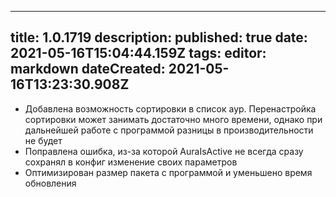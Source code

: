 
---
title: 1.0.1719
description: 
published: true
date: 2021-05-16T15:04:44.159Z
tags: 
editor: markdown
dateCreated: 2021-05-16T13:23:30.908Z
---		
		
- Добавлена возможность сортировки в список аур. Перенастройка сортировки может занимать достаточно много времени, однако при дальнейшей работе с программой разницы в производительности не будет
- Поправлена ошибка, из-за которой AuraIsActive не всегда сразу сохранял в конфиг изменение своих параметров
- Оптимизирован размер пакета с программой и уменьшено время обновления